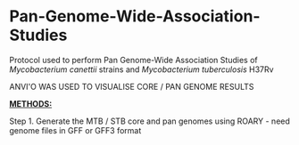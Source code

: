# Pan-Genome-Wide-Association-Studies

Protocol used to perform Pan Genome-Wide Association Studies of <i> Mycobacterium canettii </i> strains and <i> Mycobacterium tuberculosis </i> H37Rv

ANVI'O WAS USED TO VISUALISE CORE / PAN GENOME RESULTS

<u><b> METHODS: </u></b><br>

Step 1. Generate the MTB / STB core and pan genomes using ROARY - need genome files in GFF or GFF3 format
